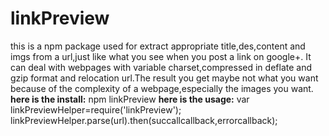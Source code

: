 # linkPreview
this is a npm package used for extract appropriate title,des,content and imgs from a url,just like what you see when you post a link on google+. It can deal with webpages with variable charset,compressed in deflate and gzip format and relocation url.The result you get maybe not what you want because of the complexity of a webpage,especially the images you want.
**here is the install:**
  npm linkPreview
**here is the usage:**
  var linkPreviewHelper=require('linkPreview');
	linkPreviewHelper.parse(url).then(succallcallback,errorcallback);
